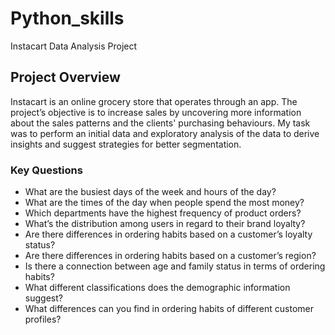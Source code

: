 # Python_skills
Instacart Data Analysis Project

## Project Overview
Instacart is an online grocery store that operates through an app. The project’s objective is to increase sales by uncovering more information about the sales patterns and the clients' purchasing behaviours. My task was to perform an initial data and exploratory analysis of the data to derive insights and suggest strategies for better segmentation.

### Key Questions
* What are the busiest days of the week and hours of the day?
* What are the times of the day when people spend the most money?
* Which departments have the highest frequency of product orders?
* What’s the distribution among users in regard to their brand loyalty?
* Are there differences in ordering habits based on a customer’s loyalty status?
* Are there differences in ordering habits based on a customer’s region?
* Is there a connection between age and family status in terms of ordering habits?
* What different classifications does the demographic information suggest? 
* What differences can you find in ordering habits of different customer profiles? 

